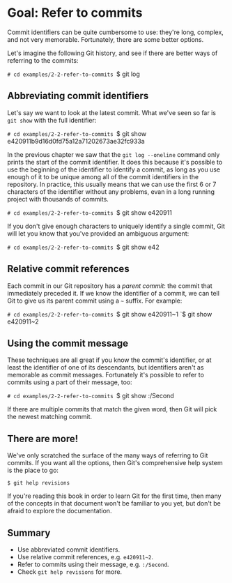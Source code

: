 # Goal: Refer to commits

Commit identifiers can be quite cumbersome to use: they're long, complex, and
not very memorable. Fortunately, there are some better options.

Let's imagine the following Git history, and see if there are better ways of
referring to the commits:

`# cd examples/2-2-refer-to-commits
`$ git log

## Abbreviating commit identifiers

Let's say we want to look at the latest commit. What we've seen so far is `git
show` with the full identifier:

`# cd examples/2-2-refer-to-commits
`$ git show e420911b9d16d0fd75a12a71202673ae32fc933a

In the previous chapter we saw that the `git log --oneline` command only prints
the start of the commit identifier. It does this because it's possible to use
the beginning of the identifier to identify a commit, as long as you use enough
of it to be unique among all of the commit identifiers in the repository. In
practice, this usually means that we can use the first 6 or 7 characters of the
identifier without any problems, evan in a long running project with thousands
of commits.

`# cd examples/2-2-refer-to-commits
`$ git show e420911

If you don't give enough characters to uniquely identify a single commit, Git
will let you know that you've provided an ambiguous argument:

`# cd examples/2-2-refer-to-commits
`$ git show e42

## Relative commit references

Each commit in our Git repository has a <dfn>parent commit</dfn>: the
commit that immediately preceded it. If we know the identifier of a commit, we
can tell Git to give us its parent commit using a `~` suffix. For example:

`# cd examples/2-2-refer-to-commits
`$ git show e420911~1
`$ git show e420911~2

## Using the commit message

These techniques are all great if you know the commit's identifier, or at least
the identifier of one of its descendants, but identifiers aren't as memorable as
commit messages. Fortunately it's possible to refer to commits using a part of
their message, too:

`# cd examples/2-2-refer-to-commits
`$ git show :/Second

If there are multiple commits that match the given word, then Git will pick the
newest matching commit.

## There are more!

We've only scratched the surface of the many ways of referring to Git commits.
If you want all the options, then Git's comprehensive help system is the place
to go:

    $ git help revisions

If you're reading this book in order to learn Git for the first time, then many
of the concepts in that document won't be familiar to you yet, but don't be
afraid to explore the documentation.

## Summary

* Use abbreviated commit identifiers.
* Use relative commit references, e.g. `e420911~2`.
* Refer to commits using their message, e.g. `:/Second`.
* Check `git help revisions` for more.

